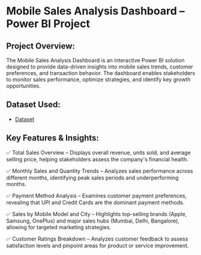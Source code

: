 # Mobile Sales Analysis Dashboard – Power BI Project
## Project Overview:
The Mobile Sales Analysis Dashboard is an interactive Power BI solution designed to provide data-driven insights into mobile sales trends, customer preferences, and transaction behavior. The dashboard enables stakeholders to monitor sales performance, optimize strategies, and identify key growth opportunities.
## Dataset Used:
- <a href="https://github.com/AishwaryaSatpute29/Mobile_Sales_Dashboard/blob/main/Mobile%20Sales%20Data.xlsx"> Dataset</a>
## Key Features & Insights:
✅ Total Sales Overview – Displays overall revenue, units sold, and average selling price, helping stakeholders assess the company's financial health.

✅ Monthly Sales and Quantity Trends – Analyzes sales performance across different months, identifying peak sales periods and underperforming months.

✅ Payment Method Analysis – Examines customer payment preferences, revealing that UPI and Credit Cards are the dominant payment methods.

✅ Sales by Mobile Model and City – Highlights top-selling brands (Apple, Samsung, OnePlus) and major sales hubs (Mumbai, Delhi, Bangalore), allowing for targeted marketing strategies.

✅ Customer Ratings Breakdown – Analyzes customer feedback to assess satisfaction levels and pinpoint areas for product or service improvement.
